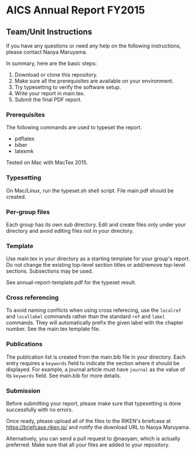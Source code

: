 # AICS Annual Report FY2015

## Team/Unit Instructions

If you have any questions or need any help on the following instructions, please contact Naoya Maruyama.

In summary, here are the basic steps:

1. Download or clone this repository.
2. Make sure all the prerequisites are available on your environment.
3. Try typesetting to verify the software setup.
4. Write your report in main.tex.
5. Submit the final PDF report.

### Prerequisites

The following commands are used to typeset the report.

- pdflatex
- biber
- latexmk

Tested on Mac with MacTex 2015.

### Typesetting

On Mac/Linux, run the typeset.sh shell script. File main.pdf should be created.

### Per-group files
Each group has its own sub directory. Edit and create files only under your directory and avoid editing files not in your directory.

### Template
Use main.tex in your directory as a starting template for your group's report. Do not change the existing top-level section titles or add/remove top-level sections. Subsections may be used.

See annual-report-template.pdf for the typeset result.

### Cross referencing
To avoid naming conflicts when using cross referecing, use the ``localref`` and ``locallabel`` commands rather than the standard ``ref`` and ``label`` commands. They will automatically prefix the given label with the chapter number. See the main.tex template file.

### Publications

The publication list is created from the main.bib file in your directory. Each entry requires a ``keywords`` field to indicate the section where it should be displayed. For example, a journal article must have ``journal`` as the value of its ``keywords`` field. See main.bib for more details.

### Submission

Before submitting your report, please make sure that typesetting is done successfully with no errors.

Once ready, please upload all of the files to the RIKEN's briefcase at https://briefcase.riken.jp/ and notify the download URL to Naoya Maruyama.

Alternatively, you can send a pull request to @naoyam, which is actually preferred. Make sure that all your files are added to your repository.
